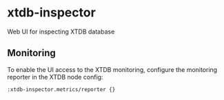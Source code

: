 # xtdb-inspector
Web UI for inspecting XTDB database


## Monitoring

To enable the UI access to the XTDB monitoring, configure the
monitoring reporter in the XTDB node config:

```
:xtdb-inspector.metrics/reporter {}
```